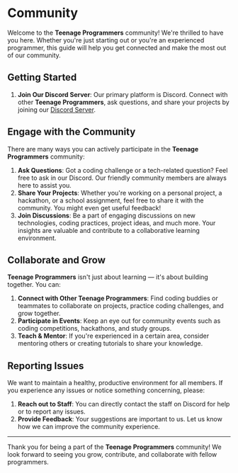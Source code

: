 # Community

Welcome to the **Teenage Programmers** community! We're thrilled to have you here. Whether you're just starting out or you're an experienced programmer, this guide will help you get connected and make the most out of our community.

## Getting Started

1. **Join Our Discord Server**: Our primary platform is Discord. Connect with other **Teenage Programmers**, ask questions, and share your projects by joining our [Discord Server](https://discord.com/invite/k8JXVddjzt).

## Engage with the Community

There are many ways you can actively participate in the **Teenage Programmers** community:

1. **Ask Questions**: Got a coding challenge or a tech-related question? Feel free to ask in our Discord. Our friendly community members are always here to assist you.
2. **Share Your Projects**: Whether you're working on a personal project, a hackathon, or a school assignment, feel free to share it with the community. You might even get useful feedback!
3. **Join Discussions**: Be a part of engaging discussions on new technologies, coding practices, project ideas, and much more. Your insights are valuable and contribute to a collaborative learning environment.

## Collaborate and Grow

**Teenage Programmers** isn't just about learning — it's about building together. You can:

1. **Connect with Other Teenage Programmers**: Find coding buddies or teammates to collaborate on projects, practice coding challenges, and grow together.
2. **Participate in Events**: Keep an eye out for community events such as coding competitions, hackathons, and study groups.
3. **Teach & Mentor**: If you're experienced in a certain area, consider mentoring others or creating tutorials to share your knowledge.

## Reporting Issues

We want to maintain a healthy, productive environment for all members. If you experience any issues or notice something concerning, please:

1. **Reach out to Staff**: You can directly contact the staff on Discord for help or to report any issues.
2. **Provide Feedback**: Your suggestions are important to us. Let us know how we can improve the community experience.

---

Thank you for being a part of the **Teenage Programmers** community! We look forward to seeing you grow, contribute, and collaborate with fellow programmers.
